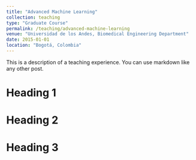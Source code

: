 ```yaml
---
title: "Advanced Machine Learning"
collection: teaching
type: "Graduate Course"
permalink: /teaching/advanced-machine-learning
venue: "Universidad de los Andes, Biomedical Engineering Department"
date: 2015-01-01
location: "Bogotá, Colombia"
---
```


This is a description of a teaching experience. You can use markdown like any other post.

Heading 1
======

Heading 2
======

Heading 3
======

